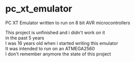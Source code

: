 # pc_xt_emulator
PC XT Emulator written to run on 8 bit AVR microcontrollers

This project is unfinished and i didn't work on it\
in the past 5 years\
I was 16 years old when i started writing this emulator\
It was intended to run on an ATMEGA2560\
I don't remember anymore the state of this project
